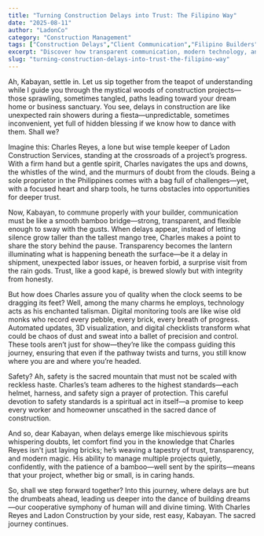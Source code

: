 ```yaml
---
title: "Turning Construction Delays into Trust: The Filipino Way"
date: "2025-08-11"
author: "LadonCo"
category: "Construction Management"
tags: ["Construction Delays","Client Communication","Filipino Builders","Trust Building","Construction Technology"]
excerpt: "Discover how transparent communication, modern technology, and safety commitment transform construction delays into opportunities for trust and reassurance for Filipino homeowners and builders alike."
slug: "turning-construction-delays-into-trust-the-filipino-way"
---
```


Ah, Kabayan, settle in. Let us sip together from the teapot of understanding while I guide you through the mystical woods of construction projects—those sprawling, sometimes tangled, paths leading toward your dream home or business sanctuary. You see, delays in construction are like unexpected rain showers during a fiesta—unpredictable, sometimes inconvenient, yet full of hidden blessing if we know how to dance with them. Shall we?

Imagine this: Charles Reyes, a lone but wise temple keeper of Ladon Construction Services, standing at the crossroads of a project’s progress. With a firm hand but a gentle spirit, Charles navigates the ups and downs, the whistles of the wind, and the murmurs of doubt from the clouds. Being a sole proprietor in the Philippines comes with a bag full of challenges—yet, with a focused heart and sharp tools, he turns obstacles into opportunities for deeper trust.

Now, Kabayan, to commune properly with your builder, communication must be like a smooth bamboo bridge—strong, transparent, and flexible enough to sway with the gusts. When delays appear, instead of letting silence grow taller than the tallest mango tree, Charles makes a point to share the story behind the pause. Transparency becomes the lantern illuminating what is happening beneath the surface—be it a delay in shipment, unexpected labor issues, or heaven forbid, a surprise visit from the rain gods. Trust, like a good kapé, is brewed slowly but with integrity from honesty.

But how does Charles assure you of quality when the clock seems to be dragging its feet? Well, among the many charms he employs, technology acts as his enchanted talisman. Digital monitoring tools are like wise old monks who record every pebble, every brick, every breath of progress. Automated updates, 3D visualization, and digital checklists transform what could be chaos of dust and sweat into a ballet of precision and control. These tools aren’t just for show—they’re like the compass guiding this journey, ensuring that even if the pathway twists and turns, you still know where you are and where you’re headed.

Safety? Ah, safety is the sacred mountain that must not be scaled with reckless haste. Charles’s team adheres to the highest standards—each helmet, harness, and safety sign a prayer of protection. This careful devotion to safety standards is a spiritual act in itself—a promise to keep every worker and homeowner unscathed in the sacred dance of construction.

And so, dear Kabayan, when delays emerge like mischievous spirits whispering doubts, let comfort find you in the knowledge that Charles Reyes isn't just laying bricks; he’s weaving a tapestry of trust, transparency, and modern magic. His ability to manage multiple projects quietly, confidently, with the patience of a bamboo—well sent by the spirits—means that your project, whether big or small, is in caring hands.

So, shall we step forward together? Into this journey, where delays are but the drumbeats ahead, leading us deeper into the dance of building dreams—our cooperative symphony of human will and divine timing. With Charles Reyes and Ladon Construction by your side, rest easy, Kabayan. The sacred journey continues.